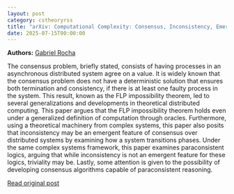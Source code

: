 ```yaml
---
layout: post
category: cstheoryrss
title: "arXiv: Computational Complexity: Consensus, Inconsistency, Emergence: what's paraconsistency got to do"
date: 2025-07-15T00:00:00
---
```


**Authors:** [Gabriel Rocha](https://dblp.uni-trier.de/search?q=Gabriel+Rocha)

The consensus problem, briefly stated, consists of having processes in an
asynchronous distributed system agree on a value. It is widely known that the
consensus problem does not have a deterministic solution that ensures both
termination and consistency, if there is at least one faulty process in the
system. This result, known as the FLP impossibility theorem, led to several
generalizations and developments in theoretical distributed computing. This
paper argues that the FLP impossibility theorem holds even under a generalized
definition of computation through oracles. Furthermore, using a theoretical
machinery from complex systems, this paper also posits that inconsistency may
be an emergent feature of consensus over distributed systems by examining how a
system transitions phases. Under the same complex systems framework, this paper
examines paraconsistent logics, arguing that while inconsistency is not an
emergent feature for these logics, triviality may be. Lastly, some attention is
given to the possibility of developing consensus algorithms capable of
paraconsistent reasoning.

[Read original post](http://arxiv.org/abs/2507.10413v1)
